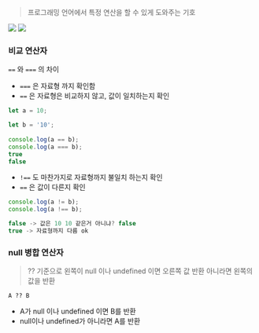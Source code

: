 > 프로그래밍 언어에서 특정 연산을 할 수 있게 도와주는 기호

![](https://i.imgur.com/rq76SvP.png)
![](https://i.imgur.com/LXpUs6e.png)

### 비교 연산자
`==` 와 `===` 의 차이
- `===` 은 자료형 까지 확인함
- `==` 은 자료형은 비교하지 않고, 값이 일치하는지 확인
```js
let a = 10;

let b = '10';
  
console.log(a == b);
console.log(a === b);
true
false
```
- `!==` 도 마찬가지로 자료형까지 불일치 하는지 확인
- `==` 은 값이 다른지 확인
```js
console.log(a != b);
console.log(a !== b);

false -> 값은 10 10 같은거 아니냐? false
true -> 자료형까지 다름 ok
```

### null 병합 연산자
> ?? 기준으로 왼쪽이 null 이나 undefined 이면 오른쪽 값 반환
> 아니라면 왼쪽의 값을 반환

`A ?? B`
- A가 null 이나 undefined 이면 B를 반환
- null이나 undefined가 아니라면 A를 반환